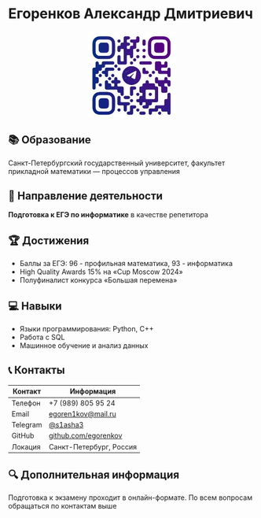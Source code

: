 # Егоренков Александр Дмитриевич

<div align="center">
  <img src="photo_5458860101747207984_y.jpg" alt="QR-code на телеграмм" width="180">
</div>

## 📚 Образование
Санкт-Петербургский государственный университет, факультет прикладной математики — процессов управления

## 🎯 Направление деятельности
**Подготовка к ЕГЭ по информатике** в качестве репетитора

## 🏆 Достижения
- Баллы за ЕГЭ: 96 - профильная математика, 93 - информатика
- High Quality Awards 15% на «Cup Moscow 2024»
- Полуфиналист конкурса «Большая перемена»

## 💻 Навыки
- Языки программирования: Python, C++
- Работа с SQL
- Машинное обучение и анализ данных

## 📞 Контакты
| Контакт | Информация |
|---------|------------|
| Телефон | +7 (989) 805 95 24 |
| Email | egoren1kov@mail.ru |
| Telegram | [@s1asha3](https://t.me/s1asha3) |
| GitHub | [github.com/egorenkov](https://github.com/egorenkov) |
| Локация | Санкт-Петербург, Россия |

## 🔍 Дополнительная информация
Подготовка к экзамену проходит в онлайн-формате. 
По всем вопросам обращаться по контактам выше

